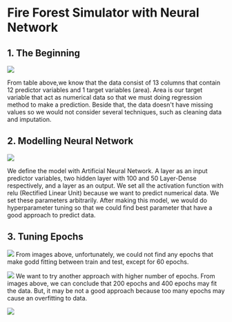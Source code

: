 # Fire Forest Simulator with Neural Network

## 1. The Beginning

![](https://i.ibb.co/d7gQwSm/foto1.png)

From table above,we know that the data consist of 13 columns that contain 12 predictor variables and 1 target variables (area). Area is our target variable that act as numerical data so that we must doing regression method to make a prediction. Beside that, the data doesn't have missing values so we would not consider several techniques, such as cleaning data and imputation. 

## 2. Modelling Neural Network

![](https://i.ibb.co/bg7hrZP/foto-2.png)

We define the model with Artificial Neural Network. A layer as an input predictor variables, two hidden layer with 100 and 50 Layer-Dense respectively, and a layer as an output. We set all the activation function with relu (Rectified Linear Unit) because we want to predict numerical data. We set these parameters arbitrarily. After making this model, we would do hyperparameter tuning so that we could find best parameter that have a good approach to predict data.

## 3. Tuning Epochs

![](https://i.ibb.co/ct0pQn9/foto5.png)
From images above, unfortunately, we could not find any epochs that make godd fitting between train and test, except for 60 epochs. 

![](https://i.ibb.co/vqFcTGQ/foto6.png)
We want to try another approach with higher number of epochs. From images above, we can conclude that 200 epochs and 400 epochs may fit the data. But, it may be not a good approach because too many epochs may cause an overfitting to data. 

![](https://i.ibb.co/fvm8CYY/foto7.png)




